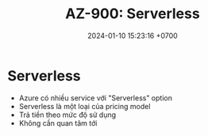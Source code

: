 ﻿---
layout: post
title:  "AZ-900: Serverless"
date:   2024-01-10 15:23:16 +0700
categories: az-900 serverless
---

# Serverless
- Azure có nhiều service với "Serverless" option
- Serverless là một loại của pricing model
- Trả tiền theo mức độ sử dụng
- Không cần quan tâm tới 


